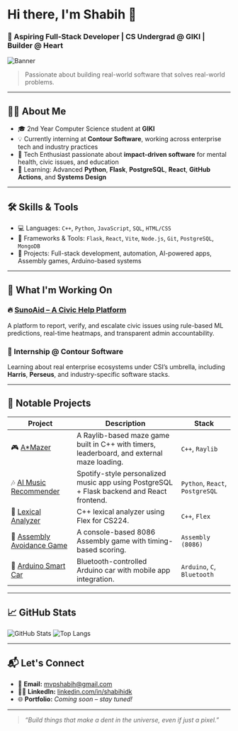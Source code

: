 # Hi there, I'm Shabih 👋

### 🚀 Aspiring Full-Stack Developer | CS Undergrad @ GIKI | Builder @ Heart

![Banner](https://i.imgur.com/MBoqu1T.jpeg)

> Passionate about building real-world software that solves real-world problems.

---

## 👨‍💻 About Me

- 🎓 2nd Year Computer Science student at **GIKI**  
- 💡 Currently interning at **Contour Software**, working across enterprise tech and industry practices  
- 🔧 Tech Enthusiast passionate about **impact-driven software** for mental health, civic issues, and education  
- 🧠 Learning: Advanced **Python**, **Flask**, **PostgreSQL**, **React**, **GitHub Actions**, and **Systems Design**

---

## 🛠️ Skills & Tools

- 💻 Languages: `C++`, `Python`, `JavaScript`, `SQL`, `HTML/CSS`
- 🧰 Frameworks & Tools: `Flask`, `React`, `Vite`, `Node.js`, `Git`, `PostgreSQL`, `MongoDB`
- 🧪 Projects: Full-stack development, automation, AI-powered apps, Assembly games, Arduino-based systems

---

## 🚧 What I'm Working On

### 🔥 [**SunoAid – A Civic Help Platform**](https://github.com/shabihidk/SunoAid)
A platform to report, verify, and escalate civic issues using rule-based ML predictions, real-time heatmaps, and transparent admin accountability.

### 💼 Internship @ Contour Software
Learning about real enterprise ecosystems under CSI’s umbrella, including **Harris**, **Perseus**, and industry-specific software stacks.

---

## 📂 Notable Projects

| Project | Description | Stack |
|--------|-------------|-------|
| 🎮 [A*Mazer](https://github.com/shabihidk/A-Mazer) | A Raylib-based maze game built in C++ with timers, leaderboard, and external maze loading. | `C++`, `Raylib` |
| 🎶 [AI Music Recommender](https://github.com/shabihidk/Music-Recommendation-App) | Spotify-style personalized music app using PostgreSQL + Flask backend and React frontend. | `Python`, `React`, `PostgreSQL` |
| 🧠 [Lexical Analyzer](https://github.com/shabihidk/C-Lexical-Analyzer) | C++ lexical analyzer using Flex for CS224. | `C++`, `Flex` |
| 🧱 [Assembly Avoidance Game](https://github.com/shabihidk/Assembly-Lane-Avoider) | A console-based 8086 Assembly game with timing-based scoring. | `Assembly (8086)` |
| 🚗 [Arduino Smart Car](https://github.com/shabihidk/Arduino-Smart-Car) | Bluetooth-controlled Arduino car with mobile app integration. | `Arduino`, `C`, `Bluetooth` |

---

## 📈 GitHub Stats

![GitHub Stats](https://github-readme-stats.vercel.app/api?username=shabihidk&show_icons=true&theme=radical)
![Top Langs](https://github-readme-stats.vercel.app/api/top-langs/?username=shabihidk&layout=compact&theme=radical)

---

## 📬 Let's Connect

- 📧 **Email:** [mvpshabih@gmail.com](mailto:mvpshabih@gmail.com)  
- 🧑‍💼 **LinkedIn:** [linkedin.com/in/shabihidk](https://linkedin.com/in/shabihidk)  
- 🌐 **Portfolio:** *Coming soon – stay tuned!*

---

> _“Build things that make a dent in the universe, even if just a pixel.”_

